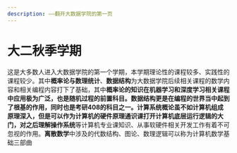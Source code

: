 ```yaml
---
description: ——翻开大数据学院的第一页
---
```


# 大二秋季学期

这是大多数人进入大数据学院的第一个学期，本学期理论性的课程较多、实践性的课程较少。其中**概率论与数理统计**、**数据结构**为大数据学院后续相关课程的数学内容和相关编程内容打下了基础，其中**概率论的知识在机器学习和深度学习相关课程中应用极为广泛，也是随机过程的前置科目。**数据结构更是在编程的世界当中起到了根基的作用，同时也是考研408的科目之一。**计算系统概论**虽不如计算机组成原理深入，但是可以作为计算机的硬件原理通识课打开计算机底层运行逻辑的大门，对之后理解**操作系统**等计算机专业课知识、从事软硬件相关开发工作有着不可忽视的作用。**离散数学**中涉及的代数结构、图论、数理逻辑可以称为计算机数学基础三部曲
